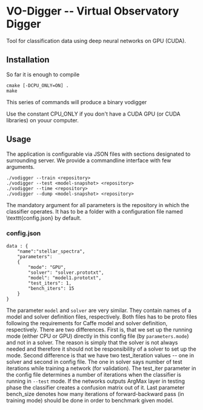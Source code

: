 
# VO-Digger -- Virtual Observatory Digger

Tool for classification data using deep neural networks on GPU (CUDA).

## Installation

So far it is enough to compile
```
cmake [-DCPU_ONLY=ON] .
make
```
This series of commands will produce a binary vodigger

Use the constant CPU_ONLY if you don't have a CUDA GPU (or CUDA libraries) on youur computer.

## Usage

The application is configurable via JSON files with sections designated to surrounding server. We
provide a commandline interface with few arguments.
```
./vodigger --train <repository>
./vodigger --test <model-snapshot> <repository>
./vodigger --time <repository>
./vodigger --dump <model-snapshot> <repository>
```
The mandatory argument for all parameters is the repository in which the classifier operates. It has to
be a folder with a configuration file named \texttt{config.json} by default.


### config.json

```
data : {
    "name":"stellar_spectra",
    "parameters":
    {
        "mode": "GPU",
        "solver": "solver.prototxt",
        "model": "model1.prototxt",
        "test_iters": 1,
        "bench_iters": 15
    }
}
```

The parameter `model` and `solver` are very similar. They contain names of a model and
solver definition files, respectively. Both files has to be proto files following the requirements for Caffe model and solver definition, respectively. There are
two differences. First is, that we set up the running mode (either CPU or GPU) directly in this
config file (by `parameters.mode`) and not in a solver. The reason is simply that the solver
is not always needed and therefore it should not be responsibility of a solver to set up the mode.
Second difference is that we have two test_iteration values -- one in solver and second in config
file. The one in solver says number of test iterations while training a network (for validation).
The test_iter parameter in the config file determines a number of iterations when the
classifier is running in `--test` mode. If the networks outputs ArgMax layer in testing phase
the classifier creates a confusion matrix out of it. Last parameter bench_size denotes how
many iterations of forward-backward pass (in training mode) should be done in order to benchmark
given model.
